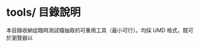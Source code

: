 # tools/ 目錄說明

本目錄收納從臨時測試檔抽取的可重用工具（最小可行）。均採 UMD 格式，既可於瀏覽器以 <script> 載入，也可在 Node 透過 require 使用。

## 一覽
- browserTestHarness.js：輕量測試支架（收集測試結果、渲染列表、輸出摘要）
- mockCjProvider.js：可配置的倉頡/拼音 mock 提供者（async function）
- nodeEvalLoader.js：以 eval 方式將瀏覽器腳本載入至 Node 全域（僅限本地測試）

## 使用示例

### 1) 瀏覽器測試頁
```html
<script src="tools/browserTestHarness.js"></script>
<script>
  const t = TestHarness.createHarness();
  t.add('模組可用', typeof window.Modules !== 'undefined');
  t.render('test-results');
  console.log(t.summary());
</script>
```

### 2) 模擬 cjProvider（瀏覽器/Node 皆可）
```js
// UMD：瀏覽器 window.MockCjProvider 或 Node require('tools/mockCjProvider')
const provider = MockCjProvider.create({ '自定義': 'custom' });
const root = await provider('單字'); // 'danzi'
```

### 3) Node 端載入瀏覽器腳本
```js
const { loadToGlobal } = require('./tools/nodeEvalLoader');
const ctx = loadToGlobal('scripts/modules/dictCore.js');
// 之後可直接使用 ctx.window.normalizeDictionaryCore([...], opts)
```

## 注意事項
- nodeEvalLoader.js 透過 eval 執行，不適合生產環境；僅用於本地快速驗證。
- 如需更嚴謹的 Node 測試，建議導入 jsdom 或調整模組輸出為可被 Node 直接匯入。
